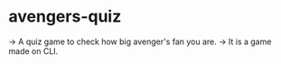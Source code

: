 # avengers-quiz
-> A quiz game to check how big avenger's fan you are.
-> It is a game made on CLI.

